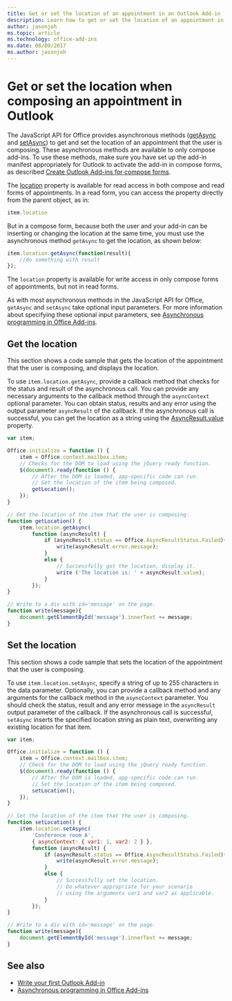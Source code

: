 ```yaml
---
title: Get or set the location of an appointment in an Outlook Add-in | Microsoft Docs
description: Learn how to get or set the location of an appointment in an Outlook Add-in.
author: jasonjoh
ms.topic: article
ms.technology: office-add-ins
ms.date: 08/09/2017
ms.author: jasonjoh
---
```


# Get or set the location when composing an appointment in Outlook

The JavaScript API for Office provides asynchronous methods ([getAsync](https://docs.microsoft.com/javascript/api/outlook_1_5/office.Location#getasync-options--callback-) and [setAsync](https://docs.microsoft.com/javascript/api/outlook_1_5/office.Location#setasync-location--options--callback-)) to get and set the location of an appointment that the user is composing. These asynchronous methods are available to only compose add-ins. To use these methods, make sure you have set up the add-in manifest appropriately for Outlook to activate the add-in in compose forms, as described [Create Outlook Add-ins for compose forms](compose-scenario.md).

The [location](https://docs.microsoft.com/javascript/office/objectmodel/requirement-set-1.5/Office.context.mailbox.item#location-stringlocationjavascriptapioutlook15officelocation) property is available for read access in both compose and read forms of appointments. In a read form, you can access the property directly from the parent object, as in:

```js
item.location
```

But in a compose form, because both the user and your add-in can be inserting or changing the location at the same time, you must use the asynchronous method `getAsync` to get the location, as shown below:

```js
item.location.getAsync(function(result){
    //do something with result
});
```

The `location` property is available for write access in only compose forms of appointments, but not in read forms.

As with most asynchronous methods in the JavaScript API for Office, `getAsync` and `setAsync` take optional input parameters. For more information about specifying these optional input parameters, see [Asynchronous programming in Office Add-ins](https://docs.microsoft.com/office/dev/add-ins/develop/asynchronous-programming-in-office-add-ins).

## Get the location

This section shows a code sample that gets the location of the appointment that the user is composing, and displays the location.

To use `item.location.getAsync`, provide a callback method that checks for the status and result of the asynchronous call. You can provide any necessary arguments to the callback method through the `asyncContext` optional parameter. You can obtain status, results and any error using the output parameter `asyncResult` of the callback. If the asynchronous call is successful, you can get the location as a string using the [AsyncResult.value](https://docs.microsoft.com/javascript/api/office/office.asyncresult#value) property.

```js
var item;

Office.initialize = function () {
    item = Office.context.mailbox.item;
    // Checks for the DOM to load using the jQuery ready function.
    $(document).ready(function () {
        // After the DOM is loaded, app-specific code can run.
        // Get the location of the item being composed.
        getLocation();
    });
}

// Get the location of the item that the user is composing.
function getLocation() {
    item.location.getAsync(
        function (asyncResult) {
            if (asyncResult.status == Office.AsyncResultStatus.Failed){
                write(asyncResult.error.message);
            }
            else {
                // Successfully got the location, display it.
                write ('The location is: ' + asyncResult.value);
            }
        });
}

// Write to a div with id='message' on the page.
function write(message){
    document.getElementById('message').innerText += message; 
}
```

## Set the location

This section shows a code sample that sets the location of the appointment that the user is composing.

To use `item.location.setAsync`, specify a string of up to 255 characters in the data parameter. Optionally, you can provide a callback method and any arguments for the callback method in the `asyncContext` parameter. You should check the status, result and any error message in the `asyncResult` output parameter of the callback. If the asynchronous call is successful, `setAsync` inserts the specified location string as plain text, overwriting any existing location for that item.

```js
var item;

Office.initialize = function () {
    item = Office.context.mailbox.item;
    // Check for the DOM to load using the jQuery ready function.
    $(document).ready(function () {
        // After the DOM is loaded, app-specific code can run.
        // Set the location of the item being composed.
        setLocation();
    });
}

// Set the location of the item that the user is composing.
function setLocation() {
    item.location.setAsync(
        'Conference room A',
        { asyncContext: { var1: 1, var2: 2 } },
        function (asyncResult) {
            if (asyncResult.status == Office.AsyncResultStatus.Failed){
                write(asyncResult.error.message);
            }
            else {
                // Successfully set the location.
                // Do whatever appropriate for your scenario
                // using the arguments var1 and var2 as applicable.
            }
        });
}

// Write to a div with id='message' on the page.
function write(message){
    document.getElementById('message').innerText += message; 
}
```

## See also

- [Write your first Outlook Add-in](addin-tutorial.md)
- [Asynchronous programming in Office Add-ins](https://docs.microsoft.com/office/dev/add-ins/develop/asynchronous-programming-in-office-add-ins)